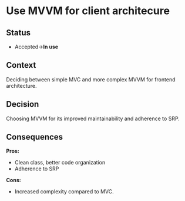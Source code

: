 # Use MVVM for client architecure
## Status
- Accepted->**In use**
## Context
Deciding between simple MVC and more complex MVVM for frontend architecture.
## Decision
Choosing MVVM for its improved maintainability and adherence to SRP.
## Consequences
**Pros:**
- Clean class, better code organization
- Adherence to SRP

**Cons:**
- Increased complexity compared to MVC.
